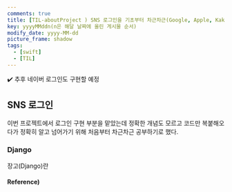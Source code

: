 ```yaml
---
comments: true
title: [TIL-aboutProject ) SNS 로그인을 기초부터 차근차근(Google, Apple, Kakao)]
key: yyyyMMddn(n은 해달 날짜에 올린 게시물 순서)
modify_date: yyyy-MM-dd
picture_frame: shadow
tags:
  - [swift]
  - [TIL]
---
```


✔️ 추후 네이버 로그인도 구현할 예정
 
## SNS 로그인
 
이번 프로젝트에서 로그인 구현 부분을 맡았는데 정확한 개념도 모르고 코드만 복붙해오다가 정확히 알고 넘어가기 위해 처음부터 차근차근 공부하기로 했다.
 
### Django
 
장고(Django)란 

#### Reference)

